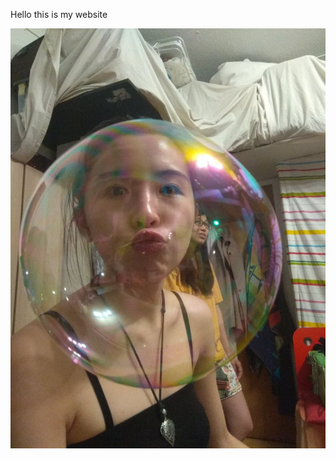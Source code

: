 Hello this is my website

![Image](https://github.com/amyschang/shuweichang/blob/master/photo%201.jpg)
